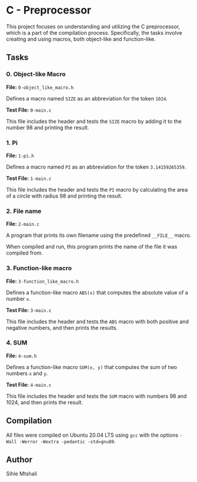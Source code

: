 # C - Preprocessor

This project focuses on understanding and utilizing the C preprocessor, which is a part of the compilation process. Specifically, the tasks involve creating and using macros, both object-like and function-like.

## Tasks

### 0. Object-like Macro

**File:** `0-object_like_macro.h`

Defines a macro named `SIZE` as an abbreviation for the token `1024`.

**Test File:** `0-main.c`

This file includes the header and tests the `SIZE` macro by adding it to the number 98 and printing the result.

### 1. Pi

**File:** `1-pi.h`

Defines a macro named `PI` as an abbreviation for the token `3.14159265359`.

**Test File:** `1-main.c`

This file includes the header and tests the `PI` macro by calculating the area of a circle with radius 98 and printing the result.

### 2. File name

**File:** `2-main.c`

A program that prints its own filename using the predefined `__FILE__` macro. 

When compiled and run, this program prints the name of the file it was compiled from.

### 3. Function-like macro

**File:** `3-function_like_macro.h`

Defines a function-like macro `ABS(x)` that computes the absolute value of a number `x`.

**Test File:** `3-main.c`

This file includes the header and tests the `ABS` macro with both positive and negative numbers, and then prints the results.

### 4. SUM

**File:** `4-sum.h`

Defines a function-like macro `SUM(x, y)` that computes the sum of two numbers `x` and `y`.

**Test File:** `4-main.c`

This file includes the header and tests the `SUM` macro with numbers 98 and 1024, and then prints the result.

## Compilation

All files were compiled on Ubuntu 20.04 LTS using `gcc` with the options `-Wall -Werror -Wextra -pedantic -std=gnu89`.

## Author

Sihle Mtshali
